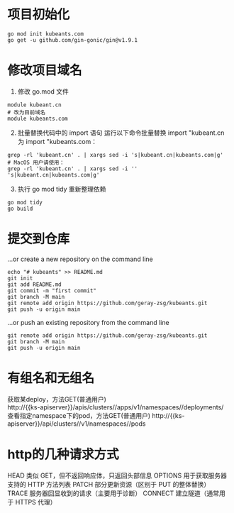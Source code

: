 # 项目初始化
```
go mod init kubeants.com
go get -u github.com/gin-gonic/gin@v1.9.1
```

# 修改项目域名
1. 修改 go.mod 文件
```
module kubeant.cn
# 改为目前域名
module kubeants.com
```
2. 批量替换代码中的 import 语句 运行以下命令批量替换 import "kubeant.cn 为 import "kubeants.com：
```
grep -rl 'kubeant.cn' . | xargs sed -i 's|kubeant.cn|kubeants.com|g'
# MacOS 用户请使用：
grep -rl 'kubeant.cn' . | xargs sed -i '' 's|kubeant.cn|kubeants.com|g'
```
3. 执行 go mod tidy 重新整理依赖
```
go mod tidy
go build
```


# 提交到仓库
…or create a new repository on the command line
```
echo "# kubeants" >> README.md
git init
git add README.md
git commit -m "first commit"
git branch -M main
git remote add origin https://github.com/geray-zsg/kubeants.git
git push -u origin main
```
…or push an existing repository from the command line
```
git remote add origin https://github.com/geray-zsg/kubeants.git
git branch -M main
git push -u origin main
```

# 有组名和无组名
获取某deploy，方法GET(普通用户)      
http://{{ks-apiserver}}/apis/clusters/<cluster>/apps/v1/namespaces/<namespace>/deployments/<deployment>
查看指定namespace下的pod，方法GET(普通用户)
http://{{ks-apiserver}}/api/clusters/<cluster>/v1/namespaces/<namespace>/pods

# http的几种请求方式
HEAD	类似 GET，但不返回响应体，只返回头部信息
OPTIONS	用于获取服务器支持的 HTTP 方法列表
PATCH	部分更新资源（区别于 PUT 的整体替换）
TRACE	服务器回显收到的请求（主要用于诊断）
CONNECT	建立隧道（通常用于 HTTPS 代理）